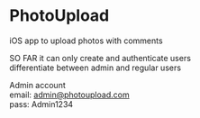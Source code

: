 # PhotoUpload
iOS app to upload photos with comments <br>

SO FAR it can only create and authenticate users <br>
differentiate between admin and regular users <br>

Admin account <br>
email: admin@photoupload.com <br>
pass: Admin1234
